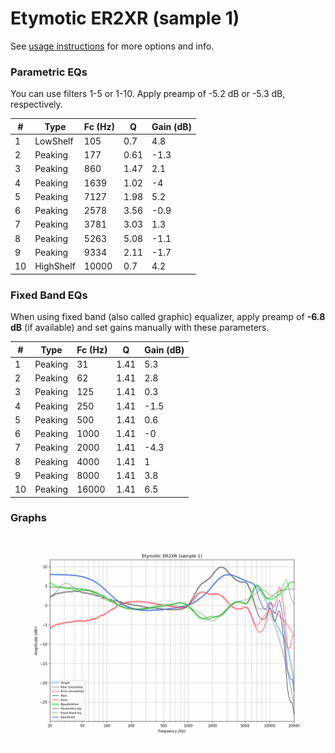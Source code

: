 # Etymotic ER2XR (sample 1)
See [usage instructions](https://github.com/jaakkopasanen/AutoEq#usage) for more options and info.

### Parametric EQs
You can use filters 1-5 or 1-10. Apply preamp of -5.2 dB or -5.3 dB, respectively.

|   # | Type      |   Fc (Hz) |    Q |   Gain (dB) |
|-----|-----------|-----------|------|-------------|
|   1 | LowShelf  |       105 | 0.7  |         4.8 |
|   2 | Peaking   |       177 | 0.61 |        -1.3 |
|   3 | Peaking   |       860 | 1.47 |         2.1 |
|   4 | Peaking   |      1639 | 1.02 |        -4   |
|   5 | Peaking   |      7127 | 1.98 |         5.2 |
|   6 | Peaking   |      2578 | 3.56 |        -0.9 |
|   7 | Peaking   |      3781 | 3.03 |         1.3 |
|   8 | Peaking   |      5263 | 5.08 |        -1.1 |
|   9 | Peaking   |      9334 | 2.11 |        -1.7 |
|  10 | HighShelf |     10000 | 0.7  |         4.2 |

### Fixed Band EQs
When using fixed band (also called graphic) equalizer, apply preamp of **-6.8 dB** (if available) and set gains manually with these parameters.

|   # | Type    |   Fc (Hz) |    Q |   Gain (dB) |
|-----|---------|-----------|------|-------------|
|   1 | Peaking |        31 | 1.41 |         5.3 |
|   2 | Peaking |        62 | 1.41 |         2.8 |
|   3 | Peaking |       125 | 1.41 |         0.3 |
|   4 | Peaking |       250 | 1.41 |        -1.5 |
|   5 | Peaking |       500 | 1.41 |         0.6 |
|   6 | Peaking |      1000 | 1.41 |        -0   |
|   7 | Peaking |      2000 | 1.41 |        -4.3 |
|   8 | Peaking |      4000 | 1.41 |         1   |
|   9 | Peaking |      8000 | 1.41 |         3.8 |
|  10 | Peaking |     16000 | 1.41 |         6.5 |

### Graphs
![](./Etymotic%20ER2XR%20(sample%201).png)
